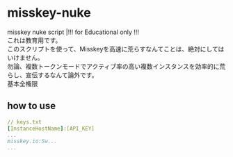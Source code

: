 # misskey-nuke

misskey nuke script |!!! for Educational only !!!\
これは教育用です。\
このスクリプトを使って、Misskeyを高速に荒らすなんてことは、絶対にしてはいけません。\
勿論、複数トークンモードでアクティブ率の高い複数インスタンスを効率的に荒らし、宣伝するなんて論外です。\
基本全権限

## how to use

```yaml
// keys.txt
[InstanceHostName]:[API_KEY]
...
misskey.io:Sw...
...
```
